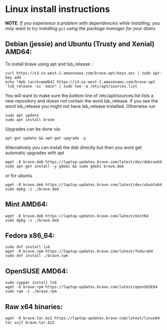 # Linux install instructions

**NOTE**: _If you experience a problem with dependencies while installing, you may
want to try installing `git` using the package manager for your distro._

## Debian (jessie) and Ubuntu (Trusty and Xenial) AMD64:
To install brave using apt and lsb\_release :

``` 
curl https://s3-us-west-2.amazonaws.com/brave-apt/keys.asc | sudo apt-key add -
echo "deb [arch=amd64] https://s3-us-west-2.amazonaws.com/brave-apt `lsb_release -sc` main" | sudo tee -a /etc/apt/sources.list
```

You will want to make sure the bottom line of /etc/apt/sources.list lists a new repository and doesn not contain the word lsb\_release. If you see the word lsb\_release you might not have lsb\_release installed. Otherwise run

```
sudo apt update
sudo apt install brave
```

Upgrades can be done via:
```
apt-get update && apt-get upgrade -y
```

Alternatively you can install the deb directly but then you wont get automatic upgrades with apt
```
wget -O brave.deb https://laptop-updates.brave.com/latest/dev/debian64
sudo apt-get install -y gdebi && sudo gdebi brave.deb
```
or for ubuntu
```
wget -O brave.deb https://laptop-updates.brave.com/latest/dev/ubuntu64
sudo dpkg -i ./brave.deb
```

## Mint AMD64:

```
wget -O brave.deb https://laptop-updates.brave.com/latest/mint64
sudo dpkg -i ./brave.deb
```

## Fedora x86_64:

```
sudo dnf install lsb
wget -O brave.rpm https://laptop-updates.brave.com/latest/fedora64
sudo dnf install ./brave.rpm
```

## OpenSUSE AMD64:

```
sudo zypper install lsb
wget -O brave.rpm https://laptop-updates.brave.com/latest/openSUSE64
sudo rpm -i ./brave.rpm
```

## Raw x64 binaries:

```
wget -O brave.tar.bz2 https://laptop-updates.brave.com/latest/linux64
tar xvjf brave.tar.bz2
```
